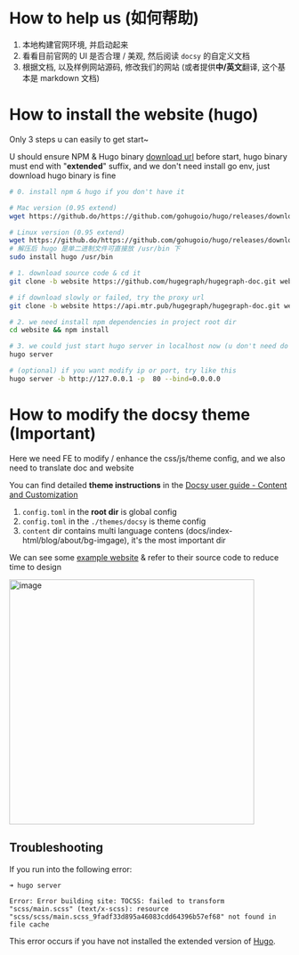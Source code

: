 # How to help us (如何帮助)
1. 本地构建官网环境, 并启动起来
2. 看看目前官网的 UI 是否合理 / 美观, 然后阅读 `docsy` 的自定义文档
3. 根据文档, 以及样例网站源码, 修改我们的网站 (或者提供**中/英文**翻译, 这个基本是 markdown 文档)

# How to install the website (hugo)

Only 3 steps u can easily to get start~

U should ensure NPM & Hugo binary [download url](https://github.com/gohugoio/hugo/releases) before start, hugo binary must end with "**extended**" suffix, and we don't need install go env, just download hugo binary is fine

```bash
# 0. install npm & hugo if you don't have it

# Mac version (0.95 extend)
wget https://github.do/https://github.com/gohugoio/hugo/releases/download/v0.95.0/hugo_extended_0.95.0_macOS-64bit.tar.gz

# Linux version (0.95 extend)
wget https://github.do/https://github.com/gohugoio/hugo/releases/download/v0.95.0/hugo_extended_0.95.0_Linux-64bit.tar.gz
# 解压后 hugo 是单二进制文件可直接放 /usr/bin 下
sudo install hugo /usr/bin

# 1. download source code & cd it
git clone -b website https://github.com/hugegraph/hugegraph-doc.git website

# if download slowly or failed, try the proxy url
git clone -b website https://api.mtr.pub/hugegraph/hugegraph-doc.git website # or https://github.do/https://github.com/hugegraph/hugegraph-doc.git

# 2. we need install npm dependencies in project root dir
cd website && npm install

# 3. we could just start hugo server in localhost now (u don't need do anything else)
hugo server

# (optional) if you want modify ip or port, try like this
hugo server -b http://127.0.0.1 -p  80 --bind=0.0.0.0

```

# How to modify the docsy theme (**Important**)

Here we need FE to modify / enhance the css/js/theme config, and we also need to translate doc and website

You can find detailed **theme instructions** in the [Docsy user guide - Content and Customization](https://www.docsy.dev/docs/adding-content/)

1. `config.toml` in the **root dir** is global config
2. `config.toml` in the `./themes/docsy` is theme config
3. `content` dir contains multi language contens (docs/index-html/blog/about/bg-imgage), it's the most important dir

We can see some [example website](https://www.docsy.dev/docs/examples/) & refer to their source code to reduce time to design

<img width="440" alt="image" src="https://user-images.githubusercontent.com/17706099/164688677-c2da2fc6-a88e-4786-a648-07a481cc8f9d.png">


## Troubleshooting

If you run into the following error:

```
➜ hugo server

Error: Error building site: TOCSS: failed to transform "scss/main.scss" (text/x-scss): resource "scss/scss/main.scss_9fadf33d895a46083cdd64396b57ef68" not found in file cache
```

This error occurs if you have not installed the extended version of [Hugo](https://github.com/gohugoio/hugo/releases).

[Docsy]: https://github.com/google/docsy
[example.docsy.dev]: https://example.docsy.dev
